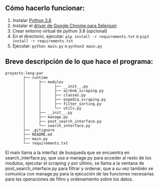 ## Cómo hacerlo funcionar:
1. Instalar [Python 3.8](https://www.python.org/downloads/)
2. Instalar el [driver de Google Chrome para Selenium](https://github.com/SeleniumHQ/selenium/wiki/ChromeDriver#quick-installation)
3. Crear entorno virtual de python 3.8 (opcional)
4. En el directorio, ejecutar: ```pip install -r requirements.txt``` o ```pip3 install -r requirements.txt```
5. Ejecutar: ```python main.py``` o ```python3 main.py```


## Breve descripción de lo que hace el programa:
```
proyecto-leng-par
        ├── runtime
        │      ├── modules
        │      │      ├── __init__.py
        │      │      ├── airbnb_scraping.py
        │      │      ├── classes.py
        │      │      ├── expedia_scraping.py
        │      │      ├── filter_sorting.py
        │      │      └── utils.py
        │      ├── __init__.py
        │      ├── manage.py
        │      ├── post_search_interface.py
        │      └── search_interface.py
        ├── .gitignore
        ├── README.md
        ├── main.py
        └── requirements.txt
```

El main llama a la interfaz de busqueda que se encuentra en search_interface.py, que usa a manage.py para acceder al resto de los modulos, ejecutar el scraping y por último, se llama a la ventana de post_search_interface.py para filtrar y ordenar, que a su vez también se comunica con manage.py para la ejecución de las funciones necesarias para las operaciones de filtro y ordenamiento sobre los datos.
